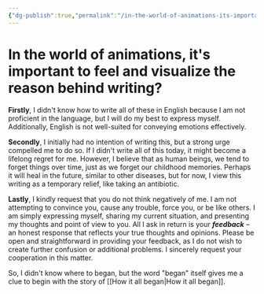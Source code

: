 ```yaml
---
{"dg-publish":true,"permalink":"/in-the-world-of-animations-its-important-to-feel-and-visualize-you-reason-of-writing-this/","noteIcon":""}
---
```


# In the world of animations, it's important to feel and visualize the reason behind writing?


**Firstly**, I didn't know how to write all of these in English because I am not proficient in the language, but I will do my best to express myself. Additionally, English is not well-suited for conveying emotions effectively.

**Secondly**, I initially had no intention of writing this, but a strong urge compelled me to do so. If I didn't write all of this today, it might become a lifelong regret for me. However, I believe that as human beings, we tend to forget things over time, just as we forget our childhood memories. Perhaps it will heal in the future, similar to other diseases, but for now, I view this writing as a temporary relief, like taking an antibiotic.

**Lastly**, I kindly request that you do not think negatively of me. I am not attempting to convince you, cause any trouble, force you, or be like others. I am simply expressing myself, sharing my current situation, and presenting my thoughts and point of view to you. All I ask in return is your ***feedback*** – an honest response that reflects your true thoughts and opinions. Please be open and straightforward in providing your feedback, as I do not wish to create further confusion or additional problems. I sincerely request your cooperation in this matter.

So, I didn't know where to began, but the word "began" itself gives me a clue to begin with the story of [[How it all began\|How it all began]].